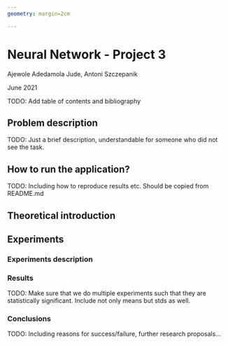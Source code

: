 ```yaml
---
geometry: margin=2cm

---
```

<!---
To generate pdf report run: `pandoc report.md -o report.pdf`
-->

# Neural Network - Project 3
Ajewole Adedamola Jude, Antoni Szczepanik

June 2021

TODO: Add table of contents and bibliography

## Problem description
TODO: Just a brief description, understandable for someone who did not see the
task.

## How to run the application?
TODO: Including how to reproduce results etc. Should be copied from README.md

## Theoretical introduction

## Experiments

### Experiments description

### Results
TODO: Make sure that we do multiple experiments such that they are statistically
significant. Include not only means but stds as well.

### Conclusions
TODO: Including reasons for success/failure, further research proposals...
